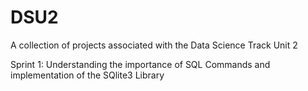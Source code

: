 # DSU2
A collection of projects associated with the Data Science Track Unit 2

Sprint 1:
Understanding the importance of SQL Commands and implementation of the SQlite3 Library
